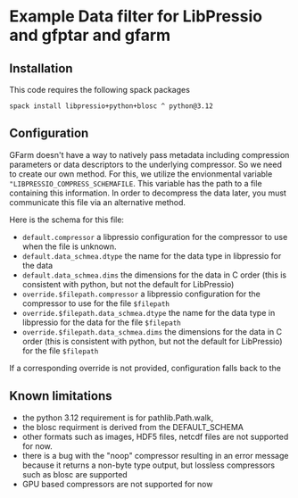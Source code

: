 # Example Data filter for LibPressio and gfptar and gfarm

## Installation

This code requires the following spack packages

```
spack install libpressio+python+blosc ^ python@3.12
```

## Configuration

GFarm doesn't have a way to natively pass metadata including compression parameters or data descriptors to the underlying compressor.
So we need to create our own method.   For this, we utilize the envionmental variable `"LIBPRESSIO_COMPRESS_SCHEMAFILE`.  This variable
has the path to a file containing this information.  In order to decompress the data later, you must communicate this file via an alternative method.

Here is the schema for this file:


+ `default.compressor` a libpressio configuration for the compressor to use when the file is unknown.
+ `default.data_schmea.dtype` the name for the data type in libpressio for the data
+ `default.data_schmea.dims` the dimensions for the data in C order (this is consistent with python, but not the default for LibPressio)
+ `override.$filepath.compressor` a libpressio configuration for the compressor to use for the file `$filepath`
+ `override.$filepath.data_schmea.dtype` the name for the data type in libpressio for the data for the file `$filepath`
+ `override.$filepath.data_schmea.dims` the dimensions for the data in C order (this is consistent with python, but not the default for LibPressio) for the file `$filepath`

If a corresponding override is not provided, configuration falls back to the 


## Known limitations

+ the python 3.12 requirement is for pathlib.Path.walk,
+ the blosc requirment is derived from the DEFAULT_SCHEMA
+ other formats such as images, HDF5 files, netcdf files are not supported for now.
+ there is a bug with the "noop" compressor resulting in an error message because it returns a non-byte type output, but lossless compressors such as blosc are supported
+ GPU based compressors are not supported for now
